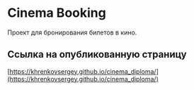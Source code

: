 # Cinema Booking

Проект для бронирования билетов в кино.

## Ссылка на опубликованную страницу

[https://khrenkovsergey.github.io/cinema_diploma/](https://khrenkovsergey.github.io/cinema_diploma/) 